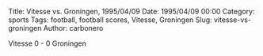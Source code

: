 Title: Vitesse vs. Groningen, 1995/04/09
Date: 1995/04/09 00:00
Category: sports
Tags: football, football scores, Vitesse, Groningen
Slug: vitesse-vs-groningen
Author: carbonero


Vitesse 0 - 0 Groningen
